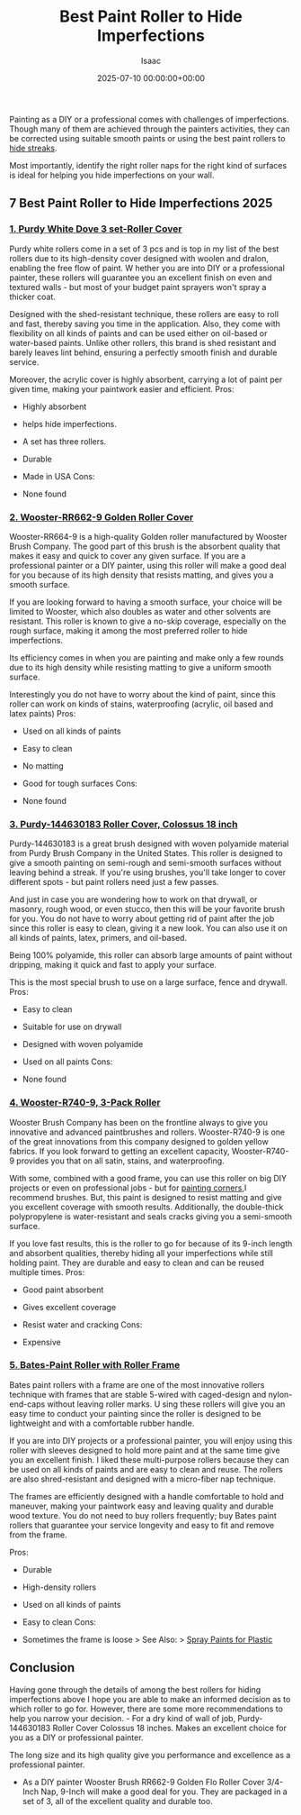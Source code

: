 ﻿---
title: Best Paint Roller to Hide Imperfections
description: Painting as a DIY or a professional comes with challenges of imperfections. Though many of them are achieved through the painters activities, they can be...
slug: /best-paint-roller-to-hide-imperfections/
date: 2025-07-10 00:00:00+00:00
lastmod: 2025-07-10 00:00:00+03:00
author: Isaac
categories:

- Product Reviews

- Sprayers
tags:

- product-reviews

- paint

- roller
layout: post
---

Painting as a DIY or a professional comes with challenges of imperfections. Though many of them are achieved through the painters activities, they can be corrected using suitable smooth paints or using the best paint rollers to [hide streaks](https://pestpolicy.com/how-to-paint-with-a-[roller](https://pestpolicy.com/best-paint-roller-cover-for-interior-walls/)-without-streaks/).

Most importantly, identify the right roller naps for the right kind of surfaces is ideal for helping you hide imperfections on your wall.

##  7 Best Paint Roller to Hide Imperfections 2025

###  [1. Purdy White Dove 3 set-Roller Cover](https://www.amazon.com/dp/B000I1VHHQ/?tag=p-policy-20)

Purdy white rollers come in a set of 3 pcs and is top in my list of the best rollers due to its high-density cover designed with woolen and dralon, enabling the free flow of paint. W hether you are into DIY or a professional painter, these rollers will guarantee you an excellent finish on even and textured walls - but most of your budget paint sprayers won't spray a thicker coat.

Designed with the shed-resistant technique, these rollers are easy to roll and fast, thereby saving you time in the application. Also, they come with flexibility on all kinds of paints and can be used either on oil-based or water-based paints. Unlike other rollers, this brand is shed resistant and barely leaves lint behind, ensuring a perfectly smooth finish and durable service.

Moreover, the acrylic cover is highly absorbent, carrying a lot of paint per given time, making your paintwork easier and efficient.
Pros:

- Highly absorbent

- helps hide imperfections.

- A set has three rollers.

- Durable

- Made in USA Cons:

- None found

###  [2. Wooster-RR662-9 Golden Roller Cover](https://www.amazon.com/dp/B000ZZYJM0/?tag=p-policy-20)

Wooster-RR664-9 is a high-quality Golden roller manufactured by Wooster Brush Company. The good part of this brush is the absorbent quality that makes it easy and quick to cover any given surface. If you are a professional painter or a DIY painter, using this roller will make a good deal for you because of its high density that resists matting, and gives you a smooth surface.

If you are looking forward to having a smooth surface, your choice will be limited to Wooster, which also doubles as water and other solvents are resistant. This roller is known to give a no-skip coverage, especially on the rough surface, making it among the most preferred roller to hide imperfections.

Its efficiency comes in when you are painting and make only a few rounds due to its high density while resisting matting to give a uniform smooth surface.

Interestingly you do not have to worry about the kind of paint, since this roller can work on kinds of stains, waterproofing (acrylic, oil based and latex paints)
Pros:

- Used on all kinds of paints

- Easy to clean

- No matting

- Good for tough surfaces Cons:

- None found

###  [3. Purdy-144630183 Roller Cover, Colossus 18 inch](https://www.amazon.com/dp/B0067NJZ2I/?tag=p-policy-20)

Purdy-144630183 is a great brush designed with woven polyamide material from Purdy Brush Company in the United States. This roller is designed to give a smooth painting on semi-rough and semi-smooth surfaces without leaving behind a streak. If you're using brushes, you'll take longer to cover different spots - but paint rollers need just a few passes.

And just in case you are wondering how to work on that drywall, or masonry, rough wood, or even stucco, then this will be your favorite brush for you. You do not have to worry about getting rid of paint after the job since this roller is easy to clean, giving it a new look. You can also use it on all kinds of paints, latex, primers, and oil-based.

Being 100% polyamide, this roller can absorb large amounts of paint without dripping, making it quick and fast to apply your surface.

This is the most special brush to use on a large surface, fence and drywall.
Pros:

- Easy to clean

- Suitable for use on drywall

- Designed with woven polyamide

- Used on all paints Cons:

- None found

###  [4. Wooster-R740-9, 3-Pack Roller](https://www.amazon.com/dp/B002QA6650/?tag=p-policy-20)

Wooster Brush Company has been on the frontline always to give you innovative and advanced paintbrushes and rollers. Wooster-R740-9 is one of the great innovations from this company designed to golden yellow fabrics. If you look forward to getting an excellent capacity, Wooster-R740-9 provides you that on all satin, stains, and waterproofing.

With some, combined with a good frame, you can use this roller on big DIY projects or even on professional jobs - but for [painting corners](https://pestpolicy.com/best-paint-brushes-for-edging/),I recommend brushes. But, this paint is designed to resist matting and give you excellent coverage with smooth results. Additionally, the double-thick polypropylene is water-resistant and seals cracks giving you a semi-smooth surface.

If you love fast results, this is the roller to go for because of its 9-inch length and absorbent qualities, thereby hiding all your imperfections while still holding paint. They are durable and easy to clean and can be reused multiple times.
Pros:

- Good paint absorbent

- Gives excellent coverage

- Resist water and cracking Cons:

- Expensive

###  [5. Bates-Paint Roller with Roller Frame](https://www.amazon.com/dp/B07GSGNTFV/?tag=p-policy-20)

Bates paint rollers with a frame are one of the most innovative rollers technique with frames that are stable 5-wired with caged-design and nylon-end-caps without leaving roller marks. U sing these rollers will give you an easy time to conduct your painting since the roller is designed to be lightweight and with a comfortable rubber handle.

If you are into DIY projects or a professional painter, you will enjoy using this roller with sleeves designed to hold more paint and at the same time give you an excellent finish. I liked these multi-purpose rollers because they can be used on all kinds of paints and are easy to clean and reuse. The rollers are also shred-resistant and designed with a micro-fiber nap technique.

The frames are efficiently designed with a handle comfortable to hold and maneuver, making your paintwork easy and leaving quality and durable wood texture. You do not need to buy rollers frequently; buy Bates paint rollers that guarantee your service longevity and easy to fit and remove from the frame.

Pros:

- Durable

- High-density rollers

- Used on all kinds of paints

- Easy to clean Cons:

- Sometimes the frame is loose > See Also: > [Spray Paints for Plastic](https://pestpolicy.com/best-spray-paints-for-plastic/)

##  Conclusion

Having gone through the details of among the best rollers for hiding imperfections above I hope you are able to make an informed decision as to which roller to go for. However, there are some more recommendations to help you narrow your decision. - For a dry kind of wall of job, Purdy-144630183 Roller Cover Colossus 18 inches. Makes an excellent choice for you as a DIY or professional painter.

The long size and its high quality give you performance and excellence as a professional painter.

- As a DIY painter Wooster Brush RR662-9 Golden Flo Roller Cover 3/4-Inch Nap, 9-Inch will make a good deal for you. They are packaged in a set of 3, all of the excellent quality and durable too.
